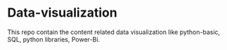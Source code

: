 # Data-visualization
This repo contain the content related  data visualization like python-basic, SQL, python libraries, Power-Bi.
